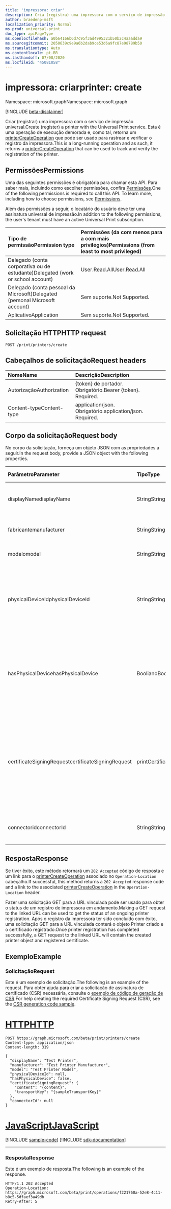 ```yaml
---
title: 'impressora: criar'
description: Cria (registra) uma impressora com o serviço de impressão universal.
author: braedenp-msft
localization_priority: Normal
ms.prod: universal-print
doc_type: apiPageType
ms.openlocfilehash: a0b64166b6d7c95f3ad4995321b50b2c4aaadda9
ms.sourcegitcommit: 2050639c9e9a6b2dab9ce53d6a9fc87e98789b50
ms.translationtype: Auto
ms.contentlocale: pt-BR
ms.lasthandoff: 07/08/2020
ms.locfileid: "45081058"
---
```

# <a name="printer-create"></a><span data-ttu-id="08d11-103">impressora: criar</span><span class="sxs-lookup"><span data-stu-id="08d11-103">printer: create</span></span>

<span data-ttu-id="08d11-104">Namespace: microsoft.graph</span><span class="sxs-lookup"><span data-stu-id="08d11-104">Namespace: microsoft.graph</span></span>

[!INCLUDE [beta-disclaimer](../../includes/beta-disclaimer.md)]

<span data-ttu-id="08d11-105">Criar (registrar) uma impressora com o serviço de impressão universal.</span><span class="sxs-lookup"><span data-stu-id="08d11-105">Create (register) a printer with the Universal Print service.</span></span> <span data-ttu-id="08d11-106">Esta é uma operação de execução demorada e, como tal, retorna um [printerCreateOperation](../resources/printercreateoperation.md) que pode ser usado para rastrear e verificar o registro da impressora.</span><span class="sxs-lookup"><span data-stu-id="08d11-106">This is a long-running operation and as such, it returns a [printerCreateOperation](../resources/printercreateoperation.md) that can be used to track and verify the registration of the printer.</span></span>

## <a name="permissions"></a><span data-ttu-id="08d11-107">Permissões</span><span class="sxs-lookup"><span data-stu-id="08d11-107">Permissions</span></span>
<span data-ttu-id="08d11-p102">Uma das seguintes permissões é obrigatória para chamar esta API. Para saber mais, incluindo como escolher permissões, confira [Permissões](/graph/permissions-reference).</span><span class="sxs-lookup"><span data-stu-id="08d11-p102">One of the following permissions is required to call this API. To learn more, including how to choose permissions, see [Permissions](/graph/permissions-reference).</span></span>

<span data-ttu-id="08d11-110">Além das permissões a seguir, o locatário do usuário deve ter uma assinatura universal de impressão.</span><span class="sxs-lookup"><span data-stu-id="08d11-110">In addition to the following permissions, the user's tenant must have an active Universal Print subscription.</span></span>

|<span data-ttu-id="08d11-111">Tipo de permissão</span><span class="sxs-lookup"><span data-stu-id="08d11-111">Permission type</span></span> | <span data-ttu-id="08d11-112">Permissões (da com menos para a com mais privilégios)</span><span class="sxs-lookup"><span data-stu-id="08d11-112">Permissions (from least to most privileged)</span></span> |
|:---------------|:--------------------------------------------|
|<span data-ttu-id="08d11-113">Delegado (conta corporativa ou de estudante)</span><span class="sxs-lookup"><span data-stu-id="08d11-113">Delegated (work or school account)</span></span>| <span data-ttu-id="08d11-114">User.Read.All</span><span class="sxs-lookup"><span data-stu-id="08d11-114">User.Read.All</span></span> |
|<span data-ttu-id="08d11-115">Delegado (conta pessoal da Microsoft)</span><span class="sxs-lookup"><span data-stu-id="08d11-115">Delegated (personal Microsoft account)</span></span>|<span data-ttu-id="08d11-116">Sem suporte.</span><span class="sxs-lookup"><span data-stu-id="08d11-116">Not Supported.</span></span>|
|<span data-ttu-id="08d11-117">Aplicativo</span><span class="sxs-lookup"><span data-stu-id="08d11-117">Application</span></span>|<span data-ttu-id="08d11-118">Sem suporte.</span><span class="sxs-lookup"><span data-stu-id="08d11-118">Not Supported.</span></span>|

## <a name="http-request"></a><span data-ttu-id="08d11-119">Solicitação HTTP</span><span class="sxs-lookup"><span data-stu-id="08d11-119">HTTP request</span></span>
<!-- { "blockType": "ignored" } -->
```http
POST /print/printers/create
```
## <a name="request-headers"></a><span data-ttu-id="08d11-120">Cabeçalhos de solicitação</span><span class="sxs-lookup"><span data-stu-id="08d11-120">Request headers</span></span>
| <span data-ttu-id="08d11-121">Nome</span><span class="sxs-lookup"><span data-stu-id="08d11-121">Name</span></span>       | <span data-ttu-id="08d11-122">Descrição</span><span class="sxs-lookup"><span data-stu-id="08d11-122">Description</span></span>|
|:-----------|:-----------|
| <span data-ttu-id="08d11-123">Autorização</span><span class="sxs-lookup"><span data-stu-id="08d11-123">Authorization</span></span> | <span data-ttu-id="08d11-p103">{token} de portador. Obrigatório.</span><span class="sxs-lookup"><span data-stu-id="08d11-p103">Bearer {token}. Required.</span></span> |
| <span data-ttu-id="08d11-126">Content-type</span><span class="sxs-lookup"><span data-stu-id="08d11-126">Content-type</span></span>  | <span data-ttu-id="08d11-p104">application/json. Obrigatório.</span><span class="sxs-lookup"><span data-stu-id="08d11-p104">application/json. Required.</span></span>|

## <a name="request-body"></a><span data-ttu-id="08d11-129">Corpo da solicitação</span><span class="sxs-lookup"><span data-stu-id="08d11-129">Request body</span></span>
<span data-ttu-id="08d11-130">No corpo da solicitação, forneça um objeto JSON com as propriedades a seguir.</span><span class="sxs-lookup"><span data-stu-id="08d11-130">In the request body, provide a JSON object with the following properties.</span></span>

| <span data-ttu-id="08d11-131">Parâmetro</span><span class="sxs-lookup"><span data-stu-id="08d11-131">Parameter</span></span>      | <span data-ttu-id="08d11-132">Tipo</span><span class="sxs-lookup"><span data-stu-id="08d11-132">Type</span></span>    |<span data-ttu-id="08d11-133">Descrição</span><span class="sxs-lookup"><span data-stu-id="08d11-133">Description</span></span>| <span data-ttu-id="08d11-134">Obrigatório?</span><span class="sxs-lookup"><span data-stu-id="08d11-134">Required?</span></span> |
|:---------------|:--------|:----------|:----------|
|<span data-ttu-id="08d11-135">displayName</span><span class="sxs-lookup"><span data-stu-id="08d11-135">displayName</span></span>|<span data-ttu-id="08d11-136">String</span><span class="sxs-lookup"><span data-stu-id="08d11-136">String</span></span>|<span data-ttu-id="08d11-137">O nome de exibição a ser atribuído à impressora.</span><span class="sxs-lookup"><span data-stu-id="08d11-137">The display name to assign to the printer.</span></span>|<span data-ttu-id="08d11-138">Sim</span><span class="sxs-lookup"><span data-stu-id="08d11-138">Yes</span></span>|
|<span data-ttu-id="08d11-139">fabricante</span><span class="sxs-lookup"><span data-stu-id="08d11-139">manufacturer</span></span>|<span data-ttu-id="08d11-140">String</span><span class="sxs-lookup"><span data-stu-id="08d11-140">String</span></span>|<span data-ttu-id="08d11-141">O fabricante da impressora.</span><span class="sxs-lookup"><span data-stu-id="08d11-141">The manufacturer of the printer.</span></span>|<span data-ttu-id="08d11-142">Sim</span><span class="sxs-lookup"><span data-stu-id="08d11-142">Yes</span></span>|
|<span data-ttu-id="08d11-143">modelo</span><span class="sxs-lookup"><span data-stu-id="08d11-143">model</span></span>|<span data-ttu-id="08d11-144">String</span><span class="sxs-lookup"><span data-stu-id="08d11-144">String</span></span>|<span data-ttu-id="08d11-145">O modelo da impressora.</span><span class="sxs-lookup"><span data-stu-id="08d11-145">The model of the printer.</span></span>|<span data-ttu-id="08d11-146">Sim</span><span class="sxs-lookup"><span data-stu-id="08d11-146">Yes</span></span>|
|<span data-ttu-id="08d11-147">physicalDeviceId</span><span class="sxs-lookup"><span data-stu-id="08d11-147">physicalDeviceId</span></span>|<span data-ttu-id="08d11-148">String</span><span class="sxs-lookup"><span data-stu-id="08d11-148">String</span></span>|<span data-ttu-id="08d11-149">O UUID do dispositivo físico da impressora.</span><span class="sxs-lookup"><span data-stu-id="08d11-149">The physical device UUID of the printer.</span></span> <span data-ttu-id="08d11-150">Obrigatório se a `hasPhysicalDevice` propriedade for true.</span><span class="sxs-lookup"><span data-stu-id="08d11-150">Required if the `hasPhysicalDevice` property is true.</span></span>|<span data-ttu-id="08d11-151">Não</span><span class="sxs-lookup"><span data-stu-id="08d11-151">No</span></span>|
|<span data-ttu-id="08d11-152">hasPhysicalDevice</span><span class="sxs-lookup"><span data-stu-id="08d11-152">hasPhysicalDevice</span></span>|<span data-ttu-id="08d11-153">Booliano</span><span class="sxs-lookup"><span data-stu-id="08d11-153">Boolean</span></span>|<span data-ttu-id="08d11-154">True se a impressora tem dispositivo de saída físico; caso contrário, false.</span><span class="sxs-lookup"><span data-stu-id="08d11-154">True if the printer has physical output device, false otherwise.</span></span> <span data-ttu-id="08d11-155">Se for omitido, o valor padrão será true.</span><span class="sxs-lookup"><span data-stu-id="08d11-155">If omitted, the default value is true.</span></span>|<span data-ttu-id="08d11-156">Não</span><span class="sxs-lookup"><span data-stu-id="08d11-156">No</span></span>|
|<span data-ttu-id="08d11-157">certificateSigningRequest</span><span class="sxs-lookup"><span data-stu-id="08d11-157">certificateSigningRequest</span></span>|[<span data-ttu-id="08d11-158">printCertificateSigningRequest</span><span class="sxs-lookup"><span data-stu-id="08d11-158">printCertificateSigningRequest</span></span>](../resources/printcertificatesigningrequest.md)|<span data-ttu-id="08d11-159">A solicitação de assinatura de certificado (CSR) do X. 509 para o certificado criado e usado pela impressora para identificar-se.</span><span class="sxs-lookup"><span data-stu-id="08d11-159">The X.509 Certificate Signing Request (CSR) for the certificate created and used by the printer to identify itself.</span></span>|<span data-ttu-id="08d11-160">Sim</span><span class="sxs-lookup"><span data-stu-id="08d11-160">Yes</span></span>|
|<span data-ttu-id="08d11-161">connectorid</span><span class="sxs-lookup"><span data-stu-id="08d11-161">connectorId</span></span>|<span data-ttu-id="08d11-162">String</span><span class="sxs-lookup"><span data-stu-id="08d11-162">String</span></span>|<span data-ttu-id="08d11-163">ID do conector que atua como proxy para a impressora.</span><span class="sxs-lookup"><span data-stu-id="08d11-163">Id of Connector acting as proxy to the printer.</span></span>|<span data-ttu-id="08d11-164">Não</span><span class="sxs-lookup"><span data-stu-id="08d11-164">No</span></span>|

## <a name="response"></a><span data-ttu-id="08d11-165">Resposta</span><span class="sxs-lookup"><span data-stu-id="08d11-165">Response</span></span>
<span data-ttu-id="08d11-166">Se tiver êxito, este método retornará um `202 Accepted` código de resposta e um link para o [printerCreateOperation](../resources/printercreateoperation.md) associado no `Operation-Location` cabeçalho.</span><span class="sxs-lookup"><span data-stu-id="08d11-166">If successful, this method returns a `202 Accepted` response code and a link to the associated [printerCreateOperation](../resources/printercreateoperation.md) in the `Operation-Location` header.</span></span>

<span data-ttu-id="08d11-167">Fazer uma solicitação GET para a URL vinculada pode ser usado para obter o status de um registro de impressora em andamento.</span><span class="sxs-lookup"><span data-stu-id="08d11-167">Making a GET request to the linked URL can be used to get the status of an ongoing printer registration.</span></span> <span data-ttu-id="08d11-168">Após o registro da impressora ter sido concluído com êxito, uma solicitação GET para a URL vinculada conterá o objeto Printer criado e o certificado registrado.</span><span class="sxs-lookup"><span data-stu-id="08d11-168">Once printer registration has completed successfully, a GET request to the linked URL will contain the created printer object and registered certificate.</span></span>

## <a name="example"></a><span data-ttu-id="08d11-169">Exemplo</span><span class="sxs-lookup"><span data-stu-id="08d11-169">Example</span></span>
### <a name="request"></a><span data-ttu-id="08d11-170">Solicitação</span><span class="sxs-lookup"><span data-stu-id="08d11-170">Request</span></span>
<span data-ttu-id="08d11-171">Este é um exemplo de solicitação.</span><span class="sxs-lookup"><span data-stu-id="08d11-171">The following is an example of the request.</span></span> <span data-ttu-id="08d11-172">Para obter ajuda para criar a solicitação de assinatura de certificado (CSR) necessária, consulte o [exemplo de código de geração de CSR](https://docs.microsoft.com/universal-print/hardware/universal-print-oem-certificate-signing-request).</span><span class="sxs-lookup"><span data-stu-id="08d11-172">For help creating the required Certificate Signing Request (CSR), see the [CSR generation code sample](https://docs.microsoft.com/universal-print/hardware/universal-print-oem-certificate-signing-request).</span></span>


# <a name="http"></a>[<span data-ttu-id="08d11-173">HTTP</span><span class="sxs-lookup"><span data-stu-id="08d11-173">HTTP</span></span>](#tab/http)
<!-- {
  "blockType": "request",
  "name": "create_printer"
}-->
```http
POST https://graph.microsoft.com/beta/print/printers/create
Content-type: application/json
Content-length: 319

{
  "displayName": "Test Printer",
  "manufacturer": "Test Printer Manufacturer",
  "model": "Test Printer Model",
  "physicalDeviceId": null,
  "hasPhysicalDevice": false,
  "certificateSigningRequest": { 
    "content": "{content}",
    "transportKey": "{sampleTransportKey}"
  },
  "connectorId": null
}
```
# <a name="javascript"></a>[<span data-ttu-id="08d11-174">JavaScript</span><span class="sxs-lookup"><span data-stu-id="08d11-174">JavaScript</span></span>](#tab/javascript)
[!INCLUDE [sample-code](../includes/snippets/javascript/create-printer-javascript-snippets.md)]
[!INCLUDE [sdk-documentation](../includes/snippets/snippets-sdk-documentation-link.md)]

---


### <a name="response"></a><span data-ttu-id="08d11-175">Resposta</span><span class="sxs-lookup"><span data-stu-id="08d11-175">Response</span></span>
<span data-ttu-id="08d11-176">Este é um exemplo de resposta.</span><span class="sxs-lookup"><span data-stu-id="08d11-176">The following is an example of the response.</span></span>

<!-- {
  "blockType": "response",
  "truncated": true
} -->
```http
HTTP/1.1 202 Accepted
Operation-Location: https://graph.microsoft.com/beta/print/operations/f221760a-52e8-4c11-b8c5-5dfaef3a49db
Retry-After: 5
```

<!-- uuid: 8fcb5dbc-d5aa-4681-8e31-b001d5168d79
2015-10-25 14:57:30 UTC -->
<!-- {
  "type": "#page.annotation",
  "description": "printers: create",
  "keywords": "",
  "section": "documentation",
  "tocPath": ""
}-->
